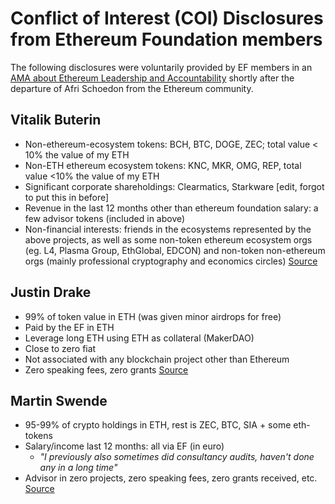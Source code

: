 # Conflict of Interest (COI) Disclosures from Ethereum Foundation members

The following disclosures were voluntarily provided by EF members in an [AMA about Ethereum Leadership and Accountability](https://www.reddit.com/r/ethereum/comments/arw075/ama_about_ethereum_leadership_and_accountability/) shortly after the departure of Afri Schoedon from the Ethereum community.

## Vitalik Buterin
* Non-ethereum-ecosystem tokens: BCH, BTC, DOGE, ZEC; total value < 10% the value of my ETH
* Non-ETH ethereum ecosystem tokens: KNC, MKR, OMG, REP, total value <10% the value of my ETH
* Significant corporate shareholdings: Clearmatics, Starkware [edit, forgot to put this in before]
* Revenue in the last 12 months other than ethereum foundation salary: a few advisor tokens (included in above)
* Non-financial interests: friends in the ecosystems represented by the above projects, as well as some non-token ethereum ecosystem orgs (eg. L4, Plasma Group, EthGlobal, EDCON) and non-token non-ethereum orgs (mainly professional cryptography and economics circles)
[Source](https://www.reddit.com/r/ethereum/comments/arw075/ama_about_ethereum_leadership_and_accountability/egq4wk0/)

## Justin Drake
* 99% of token value in ETH (was given minor airdrops for free)
* Paid by the EF in ETH
* Leverage long ETH using ETH as collateral (MakerDAO)
* Close to zero fiat
* Not associated with any blockchain project other than Ethereum
* Zero speaking fees, zero grants
[Source](https://www.reddit.com/r/ethereum/comments/arw075/ama_about_ethereum_leadership_and_accountability/egq7cik/)

## Martin Swende
* 95-99% of crypto holdings in ETH, rest is ZEC, BTC, SIA + some eth-tokens
* Salary/income last 12 months: all via EF (in euro)
  * *"I previously also sometimes did consultancy audits, haven't done any in a long time"*
* Advisor in zero projects, zero speaking fees, zero grants received, etc.
[Source](https://www.reddit.com/r/ethereum/comments/arw075/ama_about_ethereum_leadership_and_accountability/egq7x86/)
